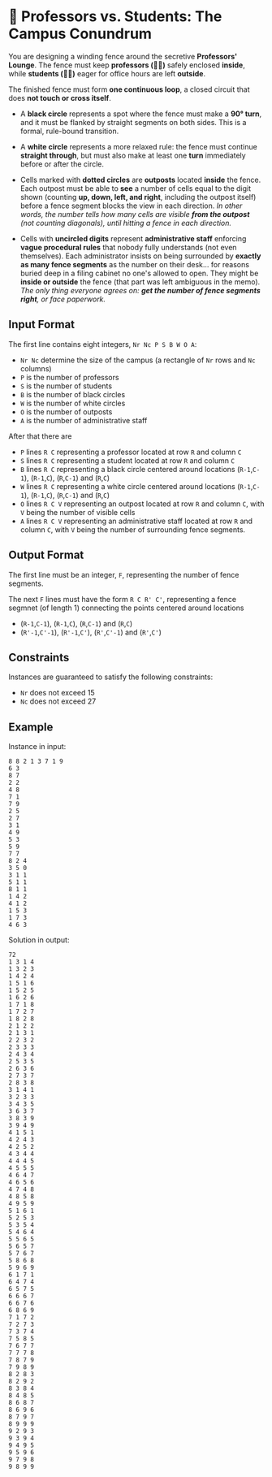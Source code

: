 # 🧠 Professors vs. Students: The Campus Conundrum

You are designing a winding fence around the secretive **Professors' Lounge**. 
The fence must keep **professors (🧛‍♀️)** safely enclosed **inside**, while **students (🧟‍♀️)** eager for office hours are left **outside**.

The finished fence must form **one continuous loop**, a closed circuit that does **not touch or cross itself**.

* A **black circle** represents a spot where the fence must make a **90° turn**, and it must be flanked by straight segments on both sides. This is a formal, rule-bound transition.

* A **white circle** represents a more relaxed rule: the fence must continue **straight through**, but must also make at least one **turn** immediately before or after the circle.

* Cells marked with **dotted circles** are **outposts** located **inside** the fence. 
  Each outpost must be able to **see** a number of cells equal to the digit shown (counting **up, down, left, and right**, including the outpost itself) before a fence segment blocks the view in each direction.
  _In other words, the number tells how many cells are visible **from the outpost** (not counting diagonals), until hitting a fence in each direction._

* Cells with **uncircled digits** represent **administrative staff** enforcing **vague procedural rules** that nobody fully understands (not even themselves).
  Each administrator insists on being surrounded by **exactly as many fence segments** as the number on their desk... for reasons buried deep in a filing cabinet no one's allowed to open.
  They might be **inside or outside** the fence (that part was left ambiguous in the memo). 
  _The only thing everyone agrees on: **get the number of fence segments right**, or face paperwork._


## Input Format

The first line contains eight integers, `Nr Nc P S B W O A`:
- `Nr Nc` determine the size of the campus (a rectangle of `Nr` rows and `Nc` columns)
- `P` is the number of professors
- `S` is the number of students
- `B` is the number of black circles
- `W` is the number of white circles
- `O` is the number of outposts
- `A` is the number of administrative staff

After that there are
- `P` lines `R C` representing a professor located at row `R` and column `C`
- `S` lines `R C` representing a student located at row `R` and column `C`
- `B` lines `R C` representing a black circle centered around locations (`R-1`,`C-1`), (`R-1`,`C`), (`R`,`C-1`) and (`R`,`C`)
- `W` lines `R C` representing a white circle centered around locations (`R-1`,`C-1`), (`R-1`,`C`), (`R`,`C-1`) and (`R`,`C`)
- `O` lines `R C V` representing an outpost located at row `R` and column `C`, with `V` being the number of visible cells
- `A` lines `R C V` representing an administrative staff located at row `R` and column `C`, with `V` being the number of surrounding fence segments.


## Output Format

The first line must be an integer, `F`, representing the number of fence segments.

The next `F` lines must have the form `R C R' C'`, representing a fence segmnet (of length 1) connecting the points centered around locations
- (`R-1`,`C-1`), (`R-1`,`C`), (`R`,`C-1`) and (`R`,`C`)
- (`R'-1`,`C'-1`), (`R'-1`,`C'`), (`R'`,`C'-1`) and (`R'`,`C'`)


## Constraints

Instances are guaranteed to satisfy the following constraints:
- `Nr` does not exceed 15
- `Nc` does not exceed 27


## Example

Instance in input:
```
8 8 2 1 3 7 1 9
6 3
8 7
2 2
4 8
7 1
7 9
2 5
2 7
3 1
4 9
5 3
5 9
7 7
8 2 4
3 5 0
3 1 1
5 1 1
8 1 1
1 4 2
4 1 2
1 5 3
1 7 3
4 6 3
```

Solution in output:
```
72
1 3 1 4
1 3 2 3
1 4 2 4
1 5 1 6
1 5 2 5
1 6 2 6
1 7 1 8
1 7 2 7
1 8 2 8
2 1 2 2
2 1 3 1
2 2 3 2
2 3 3 3
2 4 3 4
2 5 3 5
2 6 3 6
2 7 3 7
2 8 3 8
3 1 4 1
3 2 3 3
3 4 3 5
3 6 3 7
3 8 3 9
3 9 4 9
4 1 5 1
4 2 4 3
4 2 5 2
4 3 4 4
4 4 4 5
4 5 5 5
4 6 4 7
4 6 5 6
4 7 4 8
4 8 5 8
4 9 5 9
5 1 6 1
5 2 5 3
5 3 5 4
5 4 6 4
5 5 6 5
5 6 5 7
5 7 6 7
5 8 6 8
5 9 6 9
6 1 7 1
6 4 7 4
6 5 7 5
6 6 6 7
6 6 7 6
6 8 6 9
7 1 7 2
7 2 7 3
7 3 7 4
7 5 8 5
7 6 7 7
7 7 7 8
7 8 7 9
7 9 8 9
8 2 8 3
8 2 9 2
8 3 8 4
8 4 8 5
8 6 8 7
8 6 9 6
8 7 9 7
8 9 9 9
9 2 9 3
9 3 9 4
9 4 9 5
9 5 9 6
9 7 9 8
9 8 9 9
```
